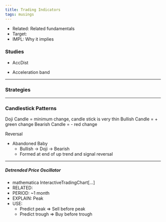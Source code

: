 ```yaml
---
title: Trading Indicators
tags: musings
---
```


* Related: Related fundamentals
* Target:  
* IMPL: Why it implies


### Studies

* AccDist

* Acceleration band 

---

### Strategies

---

### Candlestick Patterns

Doji Candle = minimum change, candle stick is very thin
Bullish Candle = + green change
Bearish Candle = - red change

Reversal

* Abandoned Baby
  * Bullish -> Doji -> Bearish
  * Formed at end of up trend and signal reversal

---

##### Detrended Price Oscillator

* mathematica InteractiveTradingChart[...]
* RELATED: 
* PERIOD: ~1 month
* EXPLAIN: Peak 
* USE: 
  * Predict peak => Sell before peak
  * Predict trough => Buy before trough